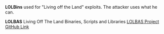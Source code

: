**LOLBins** used for "Living off the Land" exploits. The attacker uses what he can.

**LOLBAS** Living Off The Land Binaries, Scripts and Libraries [LOLBAS Project GitHub Link](https://lolbas-project.github.io/#)
